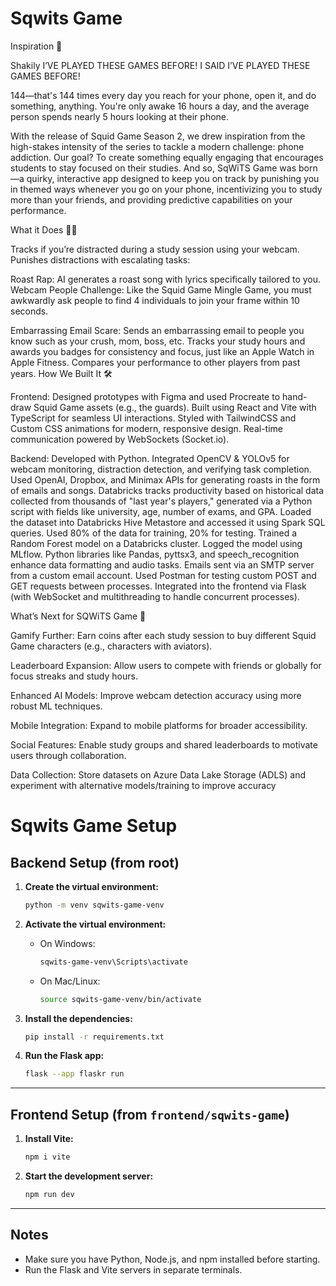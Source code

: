 # Sqwits Game
Inspiration 🎯

Shakily I’VE PLAYED THESE GAMES BEFORE! I SAID I’VE PLAYED THESE GAMES BEFORE!

144—that's 144 times every day you reach for your phone, open it, and do something, anything. You're only awake 16 hours a day, and the average person spends nearly 5 hours looking at their phone.

With the release of Squid Game Season 2, we drew inspiration from the high-stakes intensity of the series to tackle a modern challenge: phone addiction. Our goal? To create something equally engaging that encourages students to stay focused on their studies. And so, SqWiTS Game was born—a quirky, interactive app designed to keep you on track by punishing you in themed ways whenever you go on your phone, incentivizing you to study more than your friends, and providing predictive capabilities on your performance.

What it Does 📱✨

Tracks if you’re distracted during a study session using your webcam.
Punishes distractions with escalating tasks:

Roast Rap: AI generates a roast song with lyrics specifically tailored to you.
Webcam People Challenge: Like the Squid Game Mingle Game, you must awkwardly ask people to find 4 individuals to join your frame within 10 seconds.

Embarrassing Email Scare: Sends an embarrassing email to people you know such as your crush, mom, boss, etc.
Tracks your study hours and awards you badges for consistency and focus, just like an Apple Watch in Apple Fitness.
Compares your performance to other players from past years.
How We Built It 🛠️

Frontend:
Designed prototypes with Figma and used Procreate to hand-draw Squid Game assets (e.g., the guards).
Built using React and Vite with TypeScript for seamless UI interactions.
Styled with TailwindCSS and Custom CSS animations for modern, responsive design.
Real-time communication powered by WebSockets (Socket.io).

Backend:
Developed with Python.
Integrated OpenCV & YOLOv5 for webcam monitoring, distraction detection, and verifying task completion.
Used OpenAI, Dropbox, and Minimax APIs for generating roasts in the form of emails and songs.
Databricks tracks productivity based on historical data collected from thousands of "last year's players," generated via a Python script with fields like university, age, number of exams, and GPA.
Loaded the dataset into Databricks Hive Metastore and accessed it using Spark SQL queries.
Used 80% of the data for training, 20% for testing.
Trained a Random Forest model on a Databricks cluster.
Logged the model using MLflow.
Python libraries like Pandas, pyttsx3, and speech_recognition enhance data formatting and audio tasks.
Emails sent via an SMTP server from a custom email account.
Used Postman for testing custom POST and GET requests between processes.
Integrated into the frontend via Flask (with WebSocket and multithreading to handle concurrent processes).

What’s Next for SQWiTS Game 🚀

Gamify Further:
Earn coins after each study session to buy different Squid Game characters (e.g., characters with aviators).

Leaderboard Expansion:
Allow users to compete with friends or globally for focus streaks and study hours.

Enhanced AI Models:
Improve webcam detection accuracy using more robust ML techniques.

Mobile Integration:
Expand to mobile platforms for broader accessibility.

Social Features:
Enable study groups and shared leaderboards to motivate users through collaboration.

Data Collection:
Store datasets on Azure Data Lake Storage (ADLS) and experiment with alternative models/training to improve accuracy

# Sqwits Game Setup

## Backend Setup (from root)

1. **Create the virtual environment:**

   ```bash
   python -m venv sqwits-game-venv
   ```

2. **Activate the virtual environment:**

   - On Windows:
     ```bash
     sqwits-game-venv\Scripts\activate
     ```
   - On Mac/Linux:
     ```bash
     source sqwits-game-venv/bin/activate
     ```

3. **Install the dependencies:**

   ```bash
   pip install -r requirements.txt
   ```

4. **Run the Flask app:**
   ```bash
   flask --app flaskr run
   ```

---

## Frontend Setup (from `frontend/sqwits-game`)

1. **Install Vite:**

   ```bash
   npm i vite
   ```

2. **Start the development server:**
   ```bash
   npm run dev
   ```

---

## Notes

- Make sure you have Python, Node.js, and npm installed before starting.
- Run the Flask and Vite servers in separate terminals.
